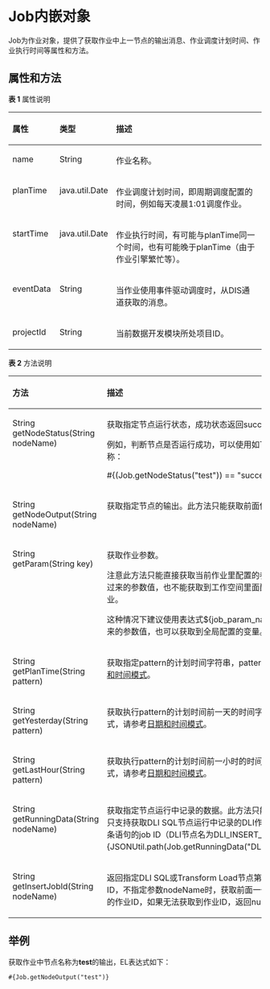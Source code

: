 # Job内嵌对象<a name="dgc_01_0498"></a>

Job为作业对象，提供了获取作业中上一节点的输出消息、作业调度计划时间、作业执行时间等属性和方法。

## 属性和方法<a name="zh-cn_topic_0132846497_section9326172819469"></a>

**表 1**  属性说明

<a name="zh-cn_topic_0132846497_table5983152818447"></a>
<table><thead align="left"><tr id="zh-cn_topic_0132846497_row1098352817443"><th class="cellrowborder" valign="top" width="18.63%" id="mcps1.2.4.1.1"><p id="zh-cn_topic_0132846497_p798322834416"><a name="zh-cn_topic_0132846497_p798322834416"></a><a name="zh-cn_topic_0132846497_p798322834416"></a>属性</p>
</th>
<th class="cellrowborder" valign="top" width="19.439999999999998%" id="mcps1.2.4.1.2"><p id="zh-cn_topic_0132846497_p19832281441"><a name="zh-cn_topic_0132846497_p19832281441"></a><a name="zh-cn_topic_0132846497_p19832281441"></a>类型</p>
</th>
<th class="cellrowborder" valign="top" width="61.92999999999999%" id="mcps1.2.4.1.3"><p id="zh-cn_topic_0132846497_p179833288448"><a name="zh-cn_topic_0132846497_p179833288448"></a><a name="zh-cn_topic_0132846497_p179833288448"></a>描述</p>
</th>
</tr>
</thead>
<tbody><tr id="zh-cn_topic_0132846497_row498322818449"><td class="cellrowborder" valign="top" width="18.63%" headers="mcps1.2.4.1.1 "><p id="zh-cn_topic_0132846497_p5983182814418"><a name="zh-cn_topic_0132846497_p5983182814418"></a><a name="zh-cn_topic_0132846497_p5983182814418"></a>name</p>
</td>
<td class="cellrowborder" valign="top" width="19.439999999999998%" headers="mcps1.2.4.1.2 "><p id="zh-cn_topic_0132846497_p19983132884416"><a name="zh-cn_topic_0132846497_p19983132884416"></a><a name="zh-cn_topic_0132846497_p19983132884416"></a>String</p>
</td>
<td class="cellrowborder" valign="top" width="61.92999999999999%" headers="mcps1.2.4.1.3 "><p id="zh-cn_topic_0132846497_p6983182804419"><a name="zh-cn_topic_0132846497_p6983182804419"></a><a name="zh-cn_topic_0132846497_p6983182804419"></a>作业名称。</p>
</td>
</tr>
<tr id="zh-cn_topic_0132846497_row7983132884414"><td class="cellrowborder" valign="top" width="18.63%" headers="mcps1.2.4.1.1 "><p id="zh-cn_topic_0132846497_p998392804417"><a name="zh-cn_topic_0132846497_p998392804417"></a><a name="zh-cn_topic_0132846497_p998392804417"></a>planTime</p>
</td>
<td class="cellrowborder" valign="top" width="19.439999999999998%" headers="mcps1.2.4.1.2 "><p id="zh-cn_topic_0132846497_p13983122894418"><a name="zh-cn_topic_0132846497_p13983122894418"></a><a name="zh-cn_topic_0132846497_p13983122894418"></a>java.util.Date</p>
</td>
<td class="cellrowborder" valign="top" width="61.92999999999999%" headers="mcps1.2.4.1.3 "><p id="zh-cn_topic_0132846497_p0983228164415"><a name="zh-cn_topic_0132846497_p0983228164415"></a><a name="zh-cn_topic_0132846497_p0983228164415"></a>作业调度计划时间，即周期调度配置的时间，例如每天凌晨1:01调度作业。</p>
</td>
</tr>
<tr id="zh-cn_topic_0132846497_row7983428164410"><td class="cellrowborder" valign="top" width="18.63%" headers="mcps1.2.4.1.1 "><p id="zh-cn_topic_0132846497_p1798310287443"><a name="zh-cn_topic_0132846497_p1798310287443"></a><a name="zh-cn_topic_0132846497_p1798310287443"></a>startTime</p>
</td>
<td class="cellrowborder" valign="top" width="19.439999999999998%" headers="mcps1.2.4.1.2 "><p id="zh-cn_topic_0132846497_p9983828184414"><a name="zh-cn_topic_0132846497_p9983828184414"></a><a name="zh-cn_topic_0132846497_p9983828184414"></a>java.util.Date</p>
</td>
<td class="cellrowborder" valign="top" width="61.92999999999999%" headers="mcps1.2.4.1.3 "><p id="zh-cn_topic_0132846497_p19831628184412"><a name="zh-cn_topic_0132846497_p19831628184412"></a><a name="zh-cn_topic_0132846497_p19831628184412"></a>作业执行时间，有可能与planTime同一个时间，也有可能晚于planTime（由于作业引擎繁忙等）。</p>
</td>
</tr>
<tr id="zh-cn_topic_0132846497_row1698314282448"><td class="cellrowborder" valign="top" width="18.63%" headers="mcps1.2.4.1.1 "><p id="zh-cn_topic_0132846497_p1498313282447"><a name="zh-cn_topic_0132846497_p1498313282447"></a><a name="zh-cn_topic_0132846497_p1498313282447"></a>eventData</p>
</td>
<td class="cellrowborder" valign="top" width="19.439999999999998%" headers="mcps1.2.4.1.2 "><p id="zh-cn_topic_0132846497_p13983182820446"><a name="zh-cn_topic_0132846497_p13983182820446"></a><a name="zh-cn_topic_0132846497_p13983182820446"></a>String</p>
</td>
<td class="cellrowborder" valign="top" width="61.92999999999999%" headers="mcps1.2.4.1.3 "><p id="zh-cn_topic_0132846497_p39837283444"><a name="zh-cn_topic_0132846497_p39837283444"></a><a name="zh-cn_topic_0132846497_p39837283444"></a>当作业使用事件驱动调度时，从DIS通道获取的消息。</p>
</td>
</tr>
<tr id="zh-cn_topic_0132846497_row5983628124410"><td class="cellrowborder" valign="top" width="18.63%" headers="mcps1.2.4.1.1 "><p id="zh-cn_topic_0132846497_p698392819446"><a name="zh-cn_topic_0132846497_p698392819446"></a><a name="zh-cn_topic_0132846497_p698392819446"></a>projectId</p>
</td>
<td class="cellrowborder" valign="top" width="19.439999999999998%" headers="mcps1.2.4.1.2 "><p id="zh-cn_topic_0132846497_p20983728174411"><a name="zh-cn_topic_0132846497_p20983728174411"></a><a name="zh-cn_topic_0132846497_p20983728174411"></a>String</p>
</td>
<td class="cellrowborder" valign="top" width="61.92999999999999%" headers="mcps1.2.4.1.3 "><p id="zh-cn_topic_0132846497_p1498352874416"><a name="zh-cn_topic_0132846497_p1498352874416"></a><a name="zh-cn_topic_0132846497_p1498352874416"></a>当前数据开发模块所处项目ID。</p>
</td>
</tr>
</tbody>
</table>

**表 2**  方法说明

<a name="zh-cn_topic_0132846497_table14461689017"></a>
<table><thead align="left"><tr id="zh-cn_topic_0132846497_row2446087010"><th class="cellrowborder" valign="top" width="38%" id="mcps1.2.3.1.1"><p id="zh-cn_topic_0132846497_p444698004"><a name="zh-cn_topic_0132846497_p444698004"></a><a name="zh-cn_topic_0132846497_p444698004"></a>方法</p>
</th>
<th class="cellrowborder" valign="top" width="62%" id="mcps1.2.3.1.2"><p id="zh-cn_topic_0132846497_p14461485016"><a name="zh-cn_topic_0132846497_p14461485016"></a><a name="zh-cn_topic_0132846497_p14461485016"></a>描述</p>
</th>
</tr>
</thead>
<tbody><tr id="zh-cn_topic_0132846497_row1440191316465"><td class="cellrowborder" valign="top" width="38%" headers="mcps1.2.3.1.1 "><p id="zh-cn_topic_0132846497_p144411113164610"><a name="zh-cn_topic_0132846497_p144411113164610"></a><a name="zh-cn_topic_0132846497_p144411113164610"></a>String getNodeStatus(String nodeName)</p>
</td>
<td class="cellrowborder" valign="top" width="62%" headers="mcps1.2.3.1.2 "><p id="zh-cn_topic_0132846497_p54411313204616"><a name="zh-cn_topic_0132846497_p54411313204616"></a><a name="zh-cn_topic_0132846497_p54411313204616"></a>获取指定节点运行状态，成功状态返回success，失败状态返回fail。</p>
<p id="p5944185517125"><a name="p5944185517125"></a><a name="p5944185517125"></a>例如，判断节点是否运行成功，可以使用如下判断条件，其中test为节点名称：</p>
<p id="p5601638111118"><a name="p5601638111118"></a><a name="p5601638111118"></a>#{(Job.getNodeStatus("test"))  == "success" }</p>
</td>
</tr>
<tr id="zh-cn_topic_0132846497_row74461885010"><td class="cellrowborder" valign="top" width="38%" headers="mcps1.2.3.1.1 "><p id="zh-cn_topic_0132846497_p1044611814010"><a name="zh-cn_topic_0132846497_p1044611814010"></a><a name="zh-cn_topic_0132846497_p1044611814010"></a>String getNodeOutput(String nodeName)</p>
</td>
<td class="cellrowborder" valign="top" width="62%" headers="mcps1.2.3.1.2 "><p id="zh-cn_topic_0132846497_p104461088020"><a name="zh-cn_topic_0132846497_p104461088020"></a><a name="zh-cn_topic_0132846497_p104461088020"></a>获取指定节点的输出。此方法只能获取前面依赖节点的输出。</p>
</td>
</tr>
<tr id="zh-cn_topic_0132846497_row1244611818019"><td class="cellrowborder" valign="top" width="38%" headers="mcps1.2.3.1.1 "><p id="zh-cn_topic_0132846497_p1446581604"><a name="zh-cn_topic_0132846497_p1446581604"></a><a name="zh-cn_topic_0132846497_p1446581604"></a>String getParam(String key)</p>
</td>
<td class="cellrowborder" valign="top" width="62%" headers="mcps1.2.3.1.2 "><p id="p11150133719402"><a name="p11150133719402"></a><a name="p11150133719402"></a>获取作业参数。</p>
<p id="p7739747114213"><a name="p7739747114213"></a><a name="p7739747114213"></a>注意此方法只能直接获取当前作业里配置的参数值，并不能获取到父作业传递过来的参数值，也不能获取到工作空间里面配置的全局变量，作用域仅为本作业。</p>
<p id="zh-cn_topic_0132846497_p144462081400"><a name="zh-cn_topic_0132846497_p144462081400"></a><a name="zh-cn_topic_0132846497_p144462081400"></a>这种情况下建议使用表达式${job_param_name}，既可以获取到父作业传递过来的参数值，也可以获取到全局配置的变量。</p>
</td>
</tr>
<tr id="zh-cn_topic_0132846497_row1344688307"><td class="cellrowborder" valign="top" width="38%" headers="mcps1.2.3.1.1 "><p id="zh-cn_topic_0132846497_p24461781011"><a name="zh-cn_topic_0132846497_p24461781011"></a><a name="zh-cn_topic_0132846497_p24461781011"></a>String getPlanTime(String pattern)</p>
</td>
<td class="cellrowborder" valign="top" width="62%" headers="mcps1.2.3.1.2 "><p id="zh-cn_topic_0132846497_p204461881204"><a name="zh-cn_topic_0132846497_p204461881204"></a><a name="zh-cn_topic_0132846497_p204461881204"></a>获取指定pattern的计划时间字符串，pattern为日期、时间模式，请参考<a href="日期和时间模式.md">日期和时间模式</a>。</p>
</td>
</tr>
<tr id="zh-cn_topic_0132846497_row14461083020"><td class="cellrowborder" valign="top" width="38%" headers="mcps1.2.3.1.1 "><p id="zh-cn_topic_0132846497_p2446148805"><a name="zh-cn_topic_0132846497_p2446148805"></a><a name="zh-cn_topic_0132846497_p2446148805"></a>String getYesterday(String pattern)</p>
</td>
<td class="cellrowborder" valign="top" width="62%" headers="mcps1.2.3.1.2 "><p id="zh-cn_topic_0132846497_p10446383018"><a name="zh-cn_topic_0132846497_p10446383018"></a><a name="zh-cn_topic_0132846497_p10446383018"></a>获取执行pattern的计划时间前一天的时间字符串，pattern为日期、时间模式，请参考<a href="日期和时间模式.md">日期和时间模式</a>。</p>
</td>
</tr>
<tr id="zh-cn_topic_0132846497_row184461381903"><td class="cellrowborder" valign="top" width="38%" headers="mcps1.2.3.1.1 "><p id="zh-cn_topic_0132846497_p194461688018"><a name="zh-cn_topic_0132846497_p194461688018"></a><a name="zh-cn_topic_0132846497_p194461688018"></a>String getLastHour(String pattern)</p>
</td>
<td class="cellrowborder" valign="top" width="62%" headers="mcps1.2.3.1.2 "><p id="zh-cn_topic_0132846497_p11446108105"><a name="zh-cn_topic_0132846497_p11446108105"></a><a name="zh-cn_topic_0132846497_p11446108105"></a>获取执行pattern的计划时间前一小时的时间字符串，pattern为日期、时间模式，请参考<a href="日期和时间模式.md">日期和时间模式</a>。</p>
</td>
</tr>
<tr id="zh-cn_topic_0132846497_row39069153012"><td class="cellrowborder" valign="top" width="38%" headers="mcps1.2.3.1.1 "><p id="zh-cn_topic_0132846497_p1906191510013"><a name="zh-cn_topic_0132846497_p1906191510013"></a><a name="zh-cn_topic_0132846497_p1906191510013"></a>String getRunningData(String nodeName)</p>
</td>
<td class="cellrowborder" valign="top" width="62%" headers="mcps1.2.3.1.2 "><p id="zh-cn_topic_0132846497_p99753402494"><a name="zh-cn_topic_0132846497_p99753402494"></a><a name="zh-cn_topic_0132846497_p99753402494"></a>获取指定节点运行中记录的数据。此方法只能获取前面依赖节点的输出。当前只支持获取DLI SQL节点运行中记录的DLI作业id。例如，想要获取DLI节点第3条语句的job ID（DLI节点名为DLI_INSERT_DATA），可以这样使用：#{JSONUtil.path(Job.getRunningData("DLI_INSERT_DATA"),"jobIds[2]")}。</p>
</td>
</tr>
<tr id="zh-cn_topic_0132846497_row1121919124015"><td class="cellrowborder" valign="top" width="38%" headers="mcps1.2.3.1.1 "><p id="zh-cn_topic_0132846497_p1622018121203"><a name="zh-cn_topic_0132846497_p1622018121203"></a><a name="zh-cn_topic_0132846497_p1622018121203"></a>String getInsertJobId(String nodeName)</p>
</td>
<td class="cellrowborder" valign="top" width="62%" headers="mcps1.2.3.1.2 "><p id="zh-cn_topic_0132846497_p142205128020"><a name="zh-cn_topic_0132846497_p142205128020"></a><a name="zh-cn_topic_0132846497_p142205128020"></a>返回指定DLI SQL或Transform Load节点第一个DLI Insert SQL语句的作业ID，不指定参数nodeName时，获取前面一个节点第一个DLI Insert SQL语句的作业ID，如果无法获取到作业ID，返回null值。</p>
</td>
</tr>
</tbody>
</table>

## 举例<a name="zh-cn_topic_0132846497_section1259817279715"></a>

获取作业中节点名称为**test**的输出，EL表达式如下：

```
#{Job.getNodeOutput("test")}
```

